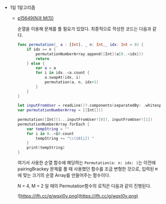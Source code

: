 * 1일 1알고리즘

	* [p15649(N과 M(1))](https://github.com/Hansolkkim/Algorithm/blob/main/Baekjoon/Baekjoon/p15649.swift)

		순열을 이용해 문제를 풀 필요가 있었다. 최종적으로 작성한 코드는 다음과 같다.

		```swift
		func permutation(_ a : [Int], _ n: Int,_ idx: Int = 0) {
		    if idx == n {
		        permutationNumberArray.append([Int](a[0..<idx]))
		        return
		    } else {
		        var a = a
		        for i in idx..<a.count {
		            a.swapAt(idx, i)
		            permutation(a, n, idx+1)
		        }
		    }
		}
		    
		let inputFromUser = readLine()?.components(separatedBy: .whitespacesAndNewlines).map{Int($0)!}
		var permutationNumberArray = [[Int]]()
		    
		permutation([Int](1...inputFromUser![0]), inputFromUser![1])
		permutationNumberArray.forEach {
		    var tempString = ""
		    for i in 0..<$0.count 
		        tempString += "\\($0[i]) "
		    }
		    print(tempString)
		}
		```

		여기서 사용한 순열 함수에 해당하는 `Permutation(a: n: idx: )`는 이전에 pairingBrackey 문제를 풀 때 사용했던 함수를 조금 변형한 것으로, 입력된 `M`에 맞는 크기의 순열 Array를 만들어주는 함수이다.

		N = 4, M = 2 일 때의 Permutation함수의 로직은 다음과 같이 진행된다.

		![https://ifh.cc/g/wqxI0y.png](https://ifh.cc/g/wqxI0y.png)